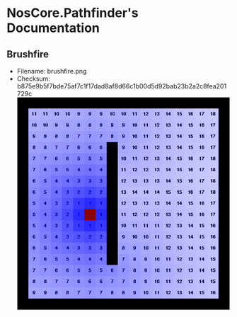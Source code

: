 # NosCore.Pathfinder's Documentation
## Brushfire
- Filename: brushfire.png
- Checksum: b875e9b5f7bde75af7c1f17dad8af8d66c1b00d5d92bab23b2a2c8fea201729c
![brushfire](./brushfire.png)
